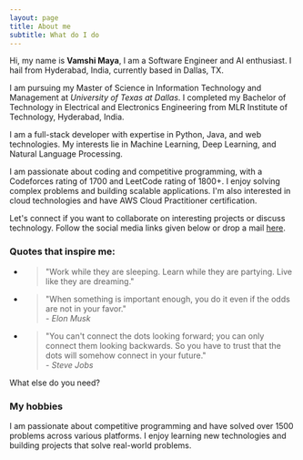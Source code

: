 ```yaml
---
layout: page
title: About me
subtitle: What do I do
---
```


<p class="about-text">
<span class="fa fa-briefcase about-icon"></span>
  Hi, my name is <strong>Vamshi Maya</strong>, I am a Software Engineer and AI enthusiast. I hail from Hyderabad, India, currently based in Dallas, TX.
</p>

<p class="about-text">
<span class="fa fa-graduation-cap about-icon"></span>
I am pursuing my Master of Science in Information Technology and Management at <i>University of Texas at Dallas</i>. I completed my Bachelor of Technology in Electrical and Electronics Engineering from MLR Institute of Technology, Hyderabad, India.
</p>

<p class="about-text">
<span class="fa fa-code about-icon"></span>
I am a full-stack developer with expertise in Python, Java, and web technologies. My interests lie in Machine Learning, Deep Learning, and Natural Language Processing.
</p>

<p class="about-text">
<span class="fa fa-heart about-icon"></span>
I am passionate about coding and competitive programming, with a Codeforces rating of 1700 and LeetCode rating of 1800+. I enjoy solving complex problems and building scalable applications. I'm also interested in cloud technologies and have AWS Cloud Practitioner certification.
</p>

<p class="about-text">
<span class="fa fa-envelope about-icon"></span>
Let's connect if you want to collaborate on interesting projects or discuss technology. Follow the social media links given below or drop a mail <a target="_blank" href="mailto:vamshi.maya005@gmail.com">here</a>.
</p>

### Quotes that inspire me:

- > "Work while they are sleeping. Learn while they are partying. Live like they are dreaming."
- > "When something is important enough, you do it even if the odds are not in your favor."  
  > \- _Elon Musk_
- > "You can't connect the dots looking forward; you can only connect them looking backwards. So you have to trust that the dots will somehow connect in your future."  
  > \- _Steve Jobs_

What else do you need?

### My hobbies

I am passionate about competitive programming and have solved over 1500 problems across various platforms. I enjoy learning new technologies and building projects that solve real-world problems.
